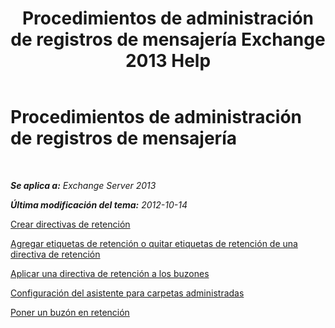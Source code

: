﻿---
title: 'Procedimientos de administración de registros de mensajería Exchange 2013 Help'
TOCTitle: Procedimientos de administración de registros de mensajería
ms:assetid: bc2ff408-4a2b-4202-9515-e3e922a6320d
ms:mtpsurl: https://technet.microsoft.com/es-es/library/JJ150558(v=EXCHG.150)
ms:contentKeyID: 48268611
ms.date: 04/23/2018
mtps_version: v=EXCHG.150
ms.translationtype: HT
---

# Procedimientos de administración de registros de mensajería

 

_**Se aplica a:** Exchange Server 2013_

_**Última modificación del tema:** 2012-10-14_

[Crear directivas de retención](create-a-retention-policy-exchange-2013-help.md)

[Agregar etiquetas de retención o quitar etiquetas de retención de una directiva de retención](add-retention-tags-to-or-remove-retention-tags-from-a-retention-policy-exchange-2013-help.md)

[Aplicar una directiva de retención a los buzones](apply-a-retention-policy-to-mailboxes-exchange-2013-help.md)

[Configuración del asistente para carpetas administradas](configure-the-managed-folder-assistant-exchange-2013-help.md)

[Poner un buzón en retención](place-a-mailbox-on-retention-hold-exchange-2013-help.md)


